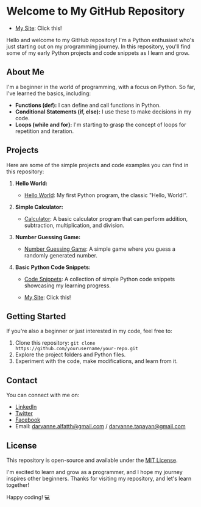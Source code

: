 # Welcome to My GitHub Repository
   - [My Site](/public/index.html): Click this!

Hello and welcome to my GitHub repository! I'm a Python enthusiast who's just starting out on my programming journey. In this repository, you'll find some of my early Python projects and code snippets as I learn and grow.

## About Me

I'm a beginner in the world of programming, with a focus on Python. So far, I've learned the basics, including:

- **Functions (def):** I can define and call functions in Python.
- **Conditional Statements (if, else):** I use these to make decisions in my code.
- **Loops (while and for):** I'm starting to grasp the concept of loops for repetition and iteration.

## Projects

Here are some of the simple projects and code examples you can find in this repository:

1. **Hello World:**
   - [Hello World](/hello-world.py): My first Python program, the classic "Hello, World!".

2. **Simple Calculator:**
   - [Calculator](/simple-calculator.py): A basic calculator program that can perform addition, subtraction, multiplication, and division.

3. **Number Guessing Game:**
   - [Number Guessing Game](/number-guessing-game.py): A simple game where you guess a randomly generated number.

4. **Basic Python Code Snippets:**
   - [Code Snippets](/code-snippets/): A collection of simple Python code snippets showcasing my learning progress.
  
   - [My Site](darvannetapayan.github.io/public/index.html): Click this!

## Getting Started

If you're also a beginner or just interested in my code, feel free to:

1. Clone this repository: `git clone https://github.com/yourusername/your-repo.git`
2. Explore the project folders and Python files.
3. Experiment with the code, make modifications, and learn from it.

## Contact

You can connect with me on:

- [LinkedIn](https://www.linkedin.com/in/yourusername/)
- [Twitter](https://twitter.com/yourusername/)
- [Facebook](https://www.facebook.com/profile.php?id=100089244083298)
- Email: darvanne.alfatth@gmail.com / darvanne.tapayan@gmail.com

## License

This repository is open-source and available under the [MIT License](/LICENSE).

I'm excited to learn and grow as a programmer, and I hope my journey inspires other beginners. Thanks for visiting my repository, and let's learn together!

Happy coding! :computer:

